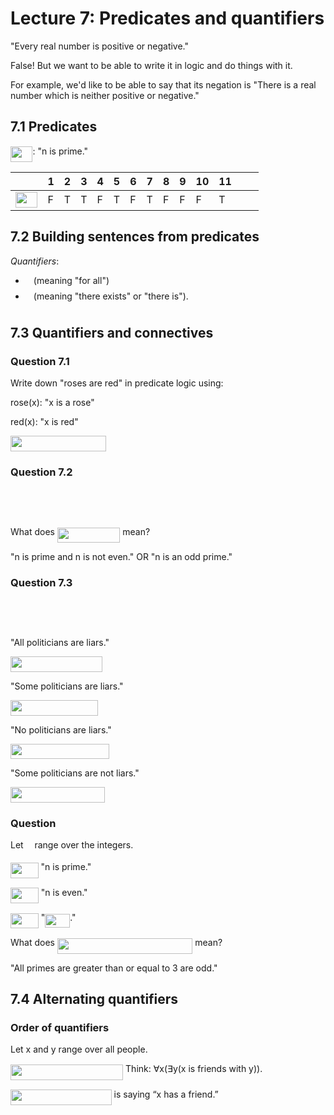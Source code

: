 # Lecture 7: Predicates and quantifiers

"Every real number is positive or negative."

False! But we want to be able to write it in logic and do things with it.

For example, we'd like to be able to say that its negation is "There is a real
number which is neither positive or negative."

## 7.1 Predicates

<img src="https://rawgit.com/dylanpinn/MAT1830/master//lectures/tex/e720ef2e3dc10278f2cc0341a8635074.svg?invert_in_darkmode" align=middle width=35.48919pt height=24.65759999999998pt/>: "n is prime."

| <img src="https://rawgit.com/dylanpinn/MAT1830/master//lectures/tex/55a049b8f161ae7cfeb0197d75aff967.svg?invert_in_darkmode" align=middle width=9.867000000000003pt height=14.155350000000013pt/> | 1 | 2 | 3 | 4 | 5 | 6 | 7 | 8 | 9 | 10 | 11 | <img src="https://rawgit.com/dylanpinn/MAT1830/master//lectures/tex/76aacde399706233c450f7a48e28adb4.svg?invert_in_darkmode" align=middle width=19.178115000000002pt height=14.155350000000013pt/> |
|-----|---|---|---|---|---|---|---|---|---|----|----|---------|
| <img src="https://rawgit.com/dylanpinn/MAT1830/master//lectures/tex/e720ef2e3dc10278f2cc0341a8635074.svg?invert_in_darkmode" align=middle width=35.48919pt height=24.65759999999998pt/> |F|T | T | F | T | F | T | F | F | F  |  T | <img src="https://rawgit.com/dylanpinn/MAT1830/master//lectures/tex/76aacde399706233c450f7a48e28adb4.svg?invert_in_darkmode" align=middle width=19.178115000000002pt height=14.155350000000013pt/> |

## 7.2 Building sentences from predicates

_Quantifiers_:

- <img src="https://rawgit.com/dylanpinn/MAT1830/master//lectures/tex/ecea226b5977d1a327732124dccb8969.svg?invert_in_darkmode" align=middle width=9.132585000000002pt height=22.831379999999992pt/> (meaning "for all")
- <img src="https://rawgit.com/dylanpinn/MAT1830/master//lectures/tex/42353da95c0a3784bd8339b6e4fb1260.svg?invert_in_darkmode" align=middle width=9.132585000000002pt height=22.831379999999992pt/> (meaning "there exists" or "there is").

## 7.3 Quantifiers and connectives

### Question 7.1

Write down "roses are red" in predicate logic using:

rose(x): "x is a rose"

red(x): "x is red"

<img src="https://rawgit.com/dylanpinn/MAT1830/master//lectures/tex/8e5d5cee4ce9b587f97783a949902271.svg?invert_in_darkmode" align=middle width=152.56857pt height=24.65759999999998pt/>

### Question 7.2

<p align="center"><img src="https://rawgit.com/dylanpinn/MAT1830/master//lectures/tex/df97415f8172a229024f8fdd42b8180b.svg?invert_in_darkmode" align=middle width=142.47535499999998pt height=16.438356pt/></p>
<p align="center"><img src="https://rawgit.com/dylanpinn/MAT1830/master//lectures/tex/636115037645d5b7fae29df0bbef5ab0.svg?invert_in_darkmode" align=middle width=133.54274999999998pt height=16.438356pt/></p>

What does <img src="https://rawgit.com/dylanpinn/MAT1830/master//lectures/tex/bc8603105f0cd774b753dd97dabc42ca.svg?invert_in_darkmode" align=middle width=100.447215pt height=24.65759999999998pt/> mean?

"n is prime and n is not even." OR "n is an odd prime."

### Question 7.3

<p align="center"><img src="https://rawgit.com/dylanpinn/MAT1830/master//lectures/tex/df8bbdcd15bd129bf9384026dbff6821.svg?invert_in_darkmode" align=middle width=190.76475pt height=16.438356pt/></p>
<p align="center"><img src="https://rawgit.com/dylanpinn/MAT1830/master//lectures/tex/f21ef815b40acdd01084ee3cd3356046.svg?invert_in_darkmode" align=middle width=148.84716pt height=16.438356pt/></p>

"All politicians are liars."

<img src="https://rawgit.com/dylanpinn/MAT1830/master//lectures/tex/7d8af122d1d9cd2a6aa985cf1c261583.svg?invert_in_darkmode" align=middle width=147.40885499999996pt height=24.65759999999998pt/>

"Some politicians are liars."

<img src="https://rawgit.com/dylanpinn/MAT1830/master//lectures/tex/84e4a36e0edfbb12f5286a443f86d2a0.svg?invert_in_darkmode" align=middle width=140.102985pt height=24.65759999999998pt/>

"No politicians are liars."

<img src="https://rawgit.com/dylanpinn/MAT1830/master//lectures/tex/8a4670f0458facc0e31de16ec71d6b7b.svg?invert_in_darkmode" align=middle width=158.368155pt height=24.65759999999998pt/>

"Some politicians are not liars."

<img src="https://rawgit.com/dylanpinn/MAT1830/master//lectures/tex/77edd86bd9299e652d197b58f13560bd.svg?invert_in_darkmode" align=middle width=151.061955pt height=24.65759999999998pt/>

### Question

Let <img src="https://rawgit.com/dylanpinn/MAT1830/master//lectures/tex/55a049b8f161ae7cfeb0197d75aff967.svg?invert_in_darkmode" align=middle width=9.867000000000003pt height=14.155350000000013pt/> range over the integers.

<img src="https://rawgit.com/dylanpinn/MAT1830/master//lectures/tex/c8c02a6fffa7cbdf49bc81021a13e318.svg?invert_in_darkmode" align=middle width=44.621445pt height=24.65759999999998pt/> "n is prime."

<img src="https://rawgit.com/dylanpinn/MAT1830/master//lectures/tex/da1213b6cdc8fd55abf73929a239e5cd.svg?invert_in_darkmode" align=middle width=44.8668pt height=24.65759999999998pt/> "n is even."

<img src="https://rawgit.com/dylanpinn/MAT1830/master//lectures/tex/7cef5b7dc8769438eb9d946c46331097.svg?invert_in_darkmode" align=middle width=44.70939pt height=24.65759999999998pt/> "<img src="https://rawgit.com/dylanpinn/MAT1830/master//lectures/tex/84872ff6fed071721ce0bdbc5e6a80be.svg?invert_in_darkmode" align=middle width=40.003755pt height=21.18732pt/>."

What does <img src="https://rawgit.com/dylanpinn/MAT1830/master//lectures/tex/ac9fc2ab8274b08d26551ee5ccdc5691.svg?invert_in_darkmode" align=middle width=216.43165499999995pt height=24.65759999999998pt/> mean?

"All primes are greater than or equal to 3 are odd."

## 7.4 Alternating quantifiers

### Order of quantifiers

Let x and y range over all people.

<img src="https://rawgit.com/dylanpinn/MAT1830/master//lectures/tex/d6c5bc14f61bdf78d9bbbf1e94c7cd75.svg?invert_in_darkmode" align=middle width=180.153105pt height=24.65759999999998pt/> Think: ∀x(∃y(x is friends
with y)).

<img src="https://rawgit.com/dylanpinn/MAT1830/master//lectures/tex/ff909371fdb83cca6f2cd3e326554342.svg?invert_in_darkmode" align=middle width=161.62525499999998pt height=24.65759999999998pt/> is saying “x has a friend.”
